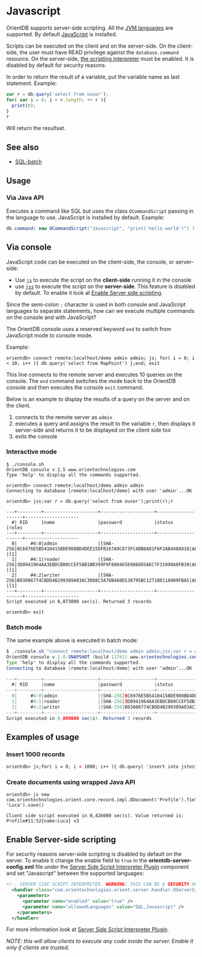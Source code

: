 # Javascript

OrientDB supports server-side scripting. All the [JVM languages](http://en.wikipedia.org/wiki/List_of_JVM_languages) are supported. By default [JavaScript](http://en.wikipedia.org/wiki/JavaScript) is installed.

Scripts can be executed on the client and on the server-side.  On the client-side, the user must have READ privilege against the <code>database.command</code> resource.  On the server-side, [the scripting interpreter](#enable_server_side_scripting) must be enabled.  It is disabled by default for security reasons.

In order to return the result of a variable, put the variable name as last statement. Example:

```js
var r = db.query('select from ouser');
for( var i = 0; i < r.length; ++ r ){
  print(r);
}
r
```

Will return the resultset.

## See also
- [SQL-batch](SQL-batch.md)

## Usage
### Via Java API

Executes a command like SQL but uses the class <code>OCommandScript</code> passing in the language to use. JavaScript is installed by default. Example:
```java
db.command( new OCommandScript("Javascript", "print('hello world')") ).execute();
```
## Via console

JavaScript code can be executed on the client-side, the console, or server-side:
- Use [<code>js</code>](Console-Command-Js.md) to execute the script on the **client-side** running it in the console
- use [<code>jss</code>](Console-Command-Jss.md) to execute the script on the **server-side**. This feature is disabled by default. To enable it look at [Enable Server side scripting](#Enable_Server_side_scripting).

Since the semi-colon <code>;</code> character is used in both console and JavaScript languages to separate statements, how can we execute multiple commands on the console and with JavaScript?

The OrientDB console uses a reserved keyword <code>end</code> to switch from JavaScript mode to console mode.

Example:
```
orientdb> connect remote:localhost/demo admin admin; js; for( i = 0; i < 10; i++ ){ db.query('select from MapPoint') };end; exit
```

This line connects to the remote server and executes 10 queries on the console. The <code>end</code> command switches the mode back to the OrientDB console and then executes the console <code>exit</code> command.

Below is an example to display the results of a query on the server and on the client.
<ol>
  <li>connects to the remote server as <code>admin</code></li>
  <li>executes a query and assigns the result to the variable <code>r</code>, then displays it server-side and returns it to be displayed on the client side too</li>
  <li>exits the console</li>
</ol>

### Interactive mode

```
$ ./console.sh
OrientDB console v.1.5 www.orientechnologies.com
Type 'help' to display all the commands supported.

orientdb> connect remote:localhost/demo admin admin
Connecting to database [remote:localhost/demo] with user 'admin'...OK

orientdb> jss;var r = db.query('select from ouser');print(r);r

---+---------+--------------------+--------------------+--------------------+--------------------
  #| RID     |name                |password            |status              |roles
---+---------+--------------------+--------------------+--------------------+--------------------
  0|     #4:0|admin               |{SHA-256}8C6976E5B5410415BDE908BD4DEE15DFB167A9C873FC4BB8A81F6F2AB448A918|ACTIVE              |[1]
  1|     #4:1|reader              |{SHA-256}3D0941964AA3EBDCB00CCEF58B1BB399F9F898465E9886D5AEC7F31090A0FB30|ACTIVE              |[1]
  2|     #4:2|writer              |{SHA-256}B93006774CBDD4B299389A03AC3D88C3A76B460D538795BC12718011A909FBA5|ACTIVE              |[1]
---+---------+--------------------+--------------------+--------------------+--------------------
Script executed in 0,073000 sec(s). Returned 3 records

orientdb> exit
```

### Batch mode

The same example above is executed in batch mode:
```java
$ ./console.sh "connect remote:localhost/demo admin admin;jss;var r = db.query('select from ouser');print(r);r;exit"
OrientDB console v.1.0-SNAPSHOT (build 11761) www.orientechnologies.com
Type 'help' to display all the commands supported.
Connecting to database [remote:localhost/demo] with user 'admin'...OK

---+---------+--------------------+--------------------+--------------------+--------------------
  #| RID     |name                |password            |status              |roles
---+---------+--------------------+--------------------+--------------------+--------------------
  0|     #4:0|admin               |{SHA-256}8C6976E5B5410415BDE908BD4DEE15DFB167A9C873FC4BB8A81F6F2AB448A918|ACTIVE              |[1]
  1|     #4:1|reader              |{SHA-256}3D0941964AA3EBDCB00CCEF58B1BB399F9F898465E9886D5AEC7F31090A0FB30|ACTIVE              |[1]
  2|     #4:2|writer              |{SHA-256}B93006774CBDD4B299389A03AC3D88C3A76B460D538795BC12718011A909FBA5|ACTIVE              |[1]
---+---------+--------------------+--------------------+--------------------+--------------------
Script executed in 0,099000 sec(s). Returned 3 records
```

## Examples of usage

### Insert 1000 records

```xml
orientdb> js;for( i = 0; i < 1000; i++ ){ db.query( 'insert into jstest (label) values ("test'+i+'")' ); }
```

### Create documents using wrapped Java API

```
orientdb> js new com.orientechnologies.orient.core.record.impl.ODocument('Profile').field('name', 'Luca').save()

Client side script executed in 0,426000 sec(s). Value returned is: Profile#11:52{name:Luca} v3
```

## Enable Server-side scripting

For security reasons server-side scripting is disabled by default on the server. To enable it change the enable field to <code>true</code> in the **orientdb-server-config.xml** file under the [Server Side Script Interpreter Plugin](Script-Interpreter-Plugin.md) component and set "Javascript" between the supported languages:
```xml
<!-- SERVER SIDE SCRIPT INTERPRETER. WARNING! THIS CAN BE A SECURITY HOLE: ENABLE IT ONLY IF CLIENTS ARE TRUSTED, TO TURN ON SET THE 'ENABLED' PARAMETER TO 'true' -->
  <handler class="com.orientechnologies.orient.server.handler.OServerSideScriptInterpreter">
    <parameters>
      <parameter name="enabled" value="true" />
      <parameter name="allowedLanguages" value="SQL,Javascript" />
    </parameters>
  </handler>
```

For more information look at [Server Side Script Interpreter Plugin](Script-Interpreter-Plugin.md).

*NOTE: this will allow clients to execute any code inside the server. Enable it only if clients are trusted.*
